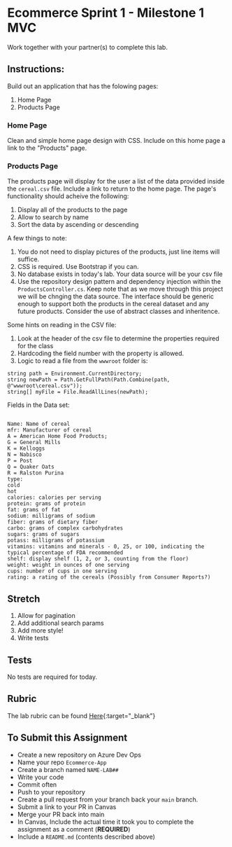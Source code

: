 # Ecommerce Sprint 1 - Milestone 1 MVC

Work together with your partner(s) to complete this lab.

## Instructions:

Build out an application that has the folowing pages:

1. Home Page
1. Products Page

### Home Page

Clean and simple home page design with CSS. Include on this home page a link to the "Products" page.

### Products Page

The products page will display for the user a list of the data provided inside the `cereal.csv` file. Include a link to return to the home page. The page's functionality should acheive the following:

1. Display all of the products to the page
1. Allow to search by name
1. Sort the data by ascending or descending


A few things to note:

1. You do not need to display pictures of the products, just line items will suffice.
1. CSS is required. Use Bootstrap if you can.
1. No database exists in today's lab. Your data source will be your csv file
1. Use the repository design pattern and dependency injection within the `ProductsController.cs`. Keep note that as we move through this project we will be chnging the data source. The interface should be generic enough to support both the products in the cereal dataset and any future products. Consider the use of abstract classes and inheritence.


Some hints on reading in the CSV file:
1. Look at the header of the csv file to determine the properties required for the class
1. Hardcoding the field number with the property is allowed.
1. Logic to read a file from the `wwwroot` folder is:
```
string path = Environment.CurrentDirectory;
string newPath = Path.GetFullPath(Path.Combine(path, @"wwwroot\cereal.csv"));
string[] myFile = File.ReadAllLines(newPath);
```


Fields in the Data set:

```

Name: Name of cereal
mfr: Manufacturer of cereal
A = American Home Food Products;
G = General Mills
K = Kelloggs
N = Nabisco
P = Post
Q = Quaker Oats
R = Ralston Purina
type:
cold
hot
calories: calories per serving
protein: grams of protein
fat: grams of fat
sodium: milligrams of sodium
fiber: grams of dietary fiber
carbo: grams of complex carbohydrates
sugars: grams of sugars
potass: milligrams of potassium
vitamins: vitamins and minerals - 0, 25, or 100, indicating the typical percentage of FDA recommended
shelf: display shelf (1, 2, or 3, counting from the floor)
weight: weight in ounces of one serving
cups: number of cups in one serving
rating: a rating of the cereals (Possibly from Consumer Reports?)
```

## Stretch

1. Allow for pagination
1. Add additional search params
1. Add more style!
1. Write tests

## Tests

No tests are required for today.

## Rubric

The lab rubric can be found [Here](../../resources/rubric){:target="_blank"}

## To Submit this Assignment

- Create a new repository on Azure Dev Ops
- Name your repo `Ecommerce-App`
- Create a branch named `NAME-LAB##`
- Write your code
- Commit often
- Push to your repository
- Create a pull request from your branch back your `main` branch.
- Submit a link to your PR in Canvas
- Merge your PR back into main
- In Canvas, Include the actual time it took you to complete the assignment as a comment (**REQUIRED**)
- Include a `README.md` (contents described above)
